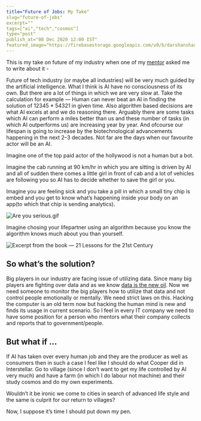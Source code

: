 ```yaml
---
title="Future of Jobs: My Take"
slug="future-of-jobs"
excerpt=""
tags=["ai","tech","cosmos"]
type="post"
publish_at="08 Dec 2020 12:00 IST"
featured_image="https://firebasestorage.googleapis.com/v0/b/darshansharma-ur.appspot.com/o/images%2F1_f4POM8DE8mJLcoVkqIp42Q.png?alt=media&token=0403f31c-1cd2-4fee-b73f-e87b35b9bd74"
---
```



This is my take on future of my industry when one of my [mentor](https://jjude.com) asked me to write about it -

Future of tech industry (or maybe all industries) will be very much guided by the artificial intelligence. What I think is AI have no consciousness of its own. But there are a lot of things in which we are very slow at. Take the calculation for example — Human can never beat an AI in finding the solution of 12345 * 54321 in given time. Also algorithm based decisions are what AI excels at and we do reasoning there. Arguably there are some tasks which AI can perform a miles better than us and these number of tasks (in which AI outperforms us) are increasing year by year. And ofcourse our lifespan is going to increase by the biotechnological advancements happening in the next 2–3 decades. Not far are the days when our favourite actor will be an AI. 

Imagine one of the top paid actor of the hollywood is not a human but a bot.

Imagine the cab running at 90 km/hr in which you are sitting is driven by AI and all of sudden there comes a little girl in front of cab and a lot of vehicles are following you so AI has to decide whether to save the girl or you.

Imagine you are feeling sick and you take a pill in which a small tiny chip is embed and you get to know what’s happening inside your body on an app(to which that chip is sending analytics).


![Are you serious.gif](https://firebasestorage.googleapis.com/v0/b/darshansharma-ur.appspot.com/o/images%2Fgiphy.gif?alt=media&token=b039dcdf-9b4e-42e8-983c-429d06a740d2 "gif image")

 
 
 Imagine chosing your lifepartner using an algorithm because you know the algorithm knows much about you than yourself.
 

 ![Excerpt from the book — 21 Lessons for the 21st Century](https://firebasestorage.googleapis.com/v0/b/darshansharma-ur.appspot.com/o/images%2F1_f4POM8DE8mJLcoVkqIp42Q.png?alt=media&token=0403f31c-1cd2-4fee-b73f-e87b35b9bd74 "image")

## So what’s the solution? 
Big players in our industry are facing issue of utilizing data. Since many big players are fighting over data and as we know [data is the new oil](https://www.wired.com/insights/2014/07/data-new-oil-digital-economy/). Now we need someone to monitor the big players how to utilize that data and not control people emotionally or mentally. We need strict laws on this. Hacking the computer is an old term now but hacking the human mind is new and finds its usage in current scenario. So I feel in every IT company we need to have some position for a person who mentors what their company collects and reports that to government/people. 

## But what if …
If AI has taken over every human job and they are the producer as well as consumers then in such a case I feel like I should do what Cooper did in Interstellar. Go to village (since I don’t want to get my life controlled by AI very much) and have a farm (in which I do labour not machine) and their study cosmos and do my own experiments.

Wouldn’t it be ironic we come to cities in search of advanced life style and the same is culprit for our return to villages?

Now, I suppose it’s time I should put down my pen.